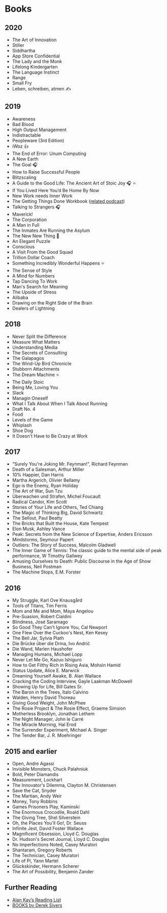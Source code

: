 # Books

## 2020

- The Art of Innovation
- Stiller
- Siddhartha
- App Store Confidential
- The Lady and the Monk
- Lifelong Kindergarten
- The Language Instinct
- Range
- Small Fry
- Leben, schreiben, atmen ✍️

## 2019

- Awareness
- Bad Blood
- High Output Management
- Indistractable
- Peopleware (3rd Edition)
- iWoz 👍
- The End of Error: Unum Computing
- A New Earth
- The Goal 🎧
- How to Raise Successful People
- Blitzscaling
- A Guide to the Good Life: The Ancient Art of Stoic Joy 🎧 ⭐️
- If You Lived Here You’d Be Home By Now
- New Work needs Inner Work
- The Getting Things Done Workbook ([related podcast](https://tim.blog/2019/09/03/david-allen-getting-things-done/))
- Talking to Strangers 🎧
- Maverick!
- The Corporation
- A Man in Full
- The Inmates Are Running the Asylum
- The New New Thing 📖
- An Elegant Puzzle
- Conscious
- A Visit From the Good Squad
- Trillion Dollar Coach
- Something Incredibly Wonderful Happens ⭐️
- The Sense of Style
- A Mind for Numbers
- Tap Dancing To Work
- Man's Search for Meaning
- The Upside of Stress
- Alibaba
- Drawing on the Right Side of the Brain
- Dealers of Lightning

## 2018

- Never Split the Difference
- Measure What Matters
- Understanding Media
- The Secrets of Consulting
- The Galapagos
- The Wind-Up Bird Chronicle
- Stubborn Attachments
- The Dream Machine ⭐️
- The Daily Stoic
- Being Me, Loving You
- Slack
- Managin Oneself
- What I Talk About When I Talk About Running
- Draft No. 4
- Food
- Levels of the Game
- Whiplash
- Shoe Dog
- It Doesn't Have to Be Crazy at Work

## 2017

- "Surely You're Joking Mr. Feynman!", Richard Feynman
- Death of a Salesman, Arthur Miller
- 10% Happier, Dan Harris
- Martha Argerich, Olivier Bellamy
- Ego is the Enemy, Ryan Holiday
- The Art of War, Sun Tzu
- Überwachen und Strafen, Michel Foucault
- Radical Candor, Kim Scott
- Stories of Your Life and Others, Ted Chiang
- The Magic of Thinking Big, David Schwartz
- The Sellout, Paul Beatty
- The Bricks that Built the House, Kate Tempest
- Elon Musk, Ashley Vance
- Peak: Secrets from the New Science of Expertise, Anders Ericsson
- Mindstorms, Seymour Papert
- Outliers: The Story of Success, Malcolm Gladwell
- The Inner Game of Tennis: The classic guide to the mental side of peak performance, W Timothy Gallwey
- Amusing Ourselves to Death: Public Discourse in the Age of Show Business, Neil Postman
- The Machine Stops, E.M. Forster

## 2016

- My Struggle, Karl Ove Knausgård
- Tools of Titans, Tim Ferris
- Mom and Me and Mom, Maya Angelou
- Pre-Suasion, Robert Cialdini
- Blindness, José Saramago
- So Good They Can't Ignore You, Cal Newport
- One Flew Over the Cuckoo's Nest, Ken Kesey
- The Bell Jar, Sylvia Plath
- Die Brücke über die Drina, Ivo Andrić
- Die Wand, Marlen Haushofer
- Managing Humans, Michael Lopp
- Never Let Me Go, Kazuo Ishiguro
- How to Get Filthy Rich in Rising Asia, Mohsin Hamid
- Status Update, Alice E. Marwick
- Dreaming Yourself Awake, B. Alan Wallace
- Cracking the Coding Interview, Gayle Laakman McDowell
- Showing Up for Life, Bill Gates Sr.
- The Baron in the Trees, Italo Calvino
- Walden, Henry David Thoreau
- Giving Good Weight, John McPhee
- The Rosie Project & The Rosie Effect, Graeme Simsion
- Motherless Brooklyn, Jonathan Lethem
- The Night Manager, John le Carré
- The Miracle Morning, Hal Erod
- The Surrender Experiment, Michael A. Singer
- The Tender Bar, J. R. Moehringer

## 2015 and earlier

- Open, Andre Agassi
- Invisible Monsters, Chuck Palahniuk
- Bold, Peter Diamandis
- Measurement, Lockhart
- The Innovator's Dilemma, Clayton M. Christensen
- Save the Cat, Snyder
- The Martian, Andy Weir
- Money, Tony Robbins
- Games Prisoners Play, Kaminski
- The Enormous Crocodile, Roald Dahl
- The Giving Tree, Shel Silverstein
- Oh, the Places You'll Go!, Dr. Seuss
- Infinite Jest, David Foster Wallace
- Magnificent Obsession, Lloyd C. Douglas
- Dr. Hudson's Secret Journal, Lloyd C. Douglas
- No Imperfections Noted, Casey Muratori
- Shantaram, Gregory Roberts
- The Technician, Casey Muratori
- Life of Pi, Yann Martel
- Glückskinder, Hermann Scherer
- The Art of Possibility, Benjamin Zander

## Further Reading

- [Alan Kay’s Reading List](http://www.squeakland.org/resources/books/readingList.jsp)
- [BOOKS by Derek Sivers](https://sivers.org/book)
